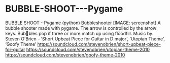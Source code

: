# BUBBLE-SHOOT---Pygame
BUBBLE SHOOT - Pygame (python)
Bubbleshooter
[IMAGE: screenshot]
A bubble shooter made with pygame. The arrow is controlled by the arrow keys. Bubbles pop if three or more match up using floodfill.
Music by: Steven O’Brien -
‘Short Upbeat Piece for Guitar in D major’, ‘Utopian Theme’, ‘Goofy Theme’
https://soundcloud.com/stevenobrien/short-upbeat-piece-for-guitar
https://soundcloud.com/stevenobrien/utopian-theme-2010
https://soundcloud.com/stevenobrien/goofy-theme-2010

